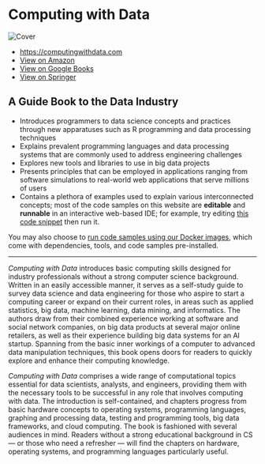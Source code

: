 # Computing with Data
![Cover](https://images.springer.com/sgw/books/medium/9783319981482.jpg "Cover")

* https://computingwithdata.com
* [View on Amazon](https://www.amazon.com/gp/product/331998148X)
* [View on Google Books](https://books.google.com/books?id=2XxNuQEACAAJ)
* [View on Springer](https://www.springer.com/us/book/9783319981482)

## A Guide Book to the Data Industry

* Introduces programmers to data science concepts and practices through new
apparatuses such as R programming and data processing techniques
* Explains prevalent programming languages and data processing systems that
are commonly used to address engineering challenges
* Explores new tools and libraries to use in big data projects
* Presents principles that can be employed in applications ranging from
software simulations to real-world web applications that serve millions of
users
* Contains a plethora of examples used to explain various interconnected
concepts; most of the code samples on this website are __editable__
and __runnable__ in an interactive web-based IDE; for example, try editing
[this code snippet](https://tech.io/playground-widget/17892943edf13cf159936a03cd286a8442992/surface-plots/506728) then run it.

You may also choose to
[run code samples using our Docker images](https://computingwithdata.com/reader-resources/docker.html),
which come with dependencies, tools, and code samples pre-installed.

---
_Computing with Data_ introduces basic computing skills designed for industry
professionals without a strong computer science background. Written in an easily
accessible manner, it serves as a self-study guide to survey data science and
data engineering for those who aspire to start a computing career or expand
on their current roles, in areas such as applied statistics, big data, machine
learning, data mining, and informatics. The authors draw from their combined
experience working at software and social network companies, on big data
products at several major online retailers, as well as their experience building
big data systems for an AI startup. Spanning from the basic inner workings
of a computer to advanced data manipulation techniques, this book opens doors
for readers to quickly explore and enhance their computing knowledge.

_Computing with Data_ comprises a wide range of computational topics essential
for data scientists, analysts, and engineers, providing them with the necessary
tools to be successful in any role that involves computing with data.
The introduction is self-contained, and chapters progress from basic hardware
concepts to operating systems, programming languages, graphing and processing
data, testing and programming tools, big data frameworks, and cloud computing.
The book is fashioned with several audiences in mind. Readers without a strong
educational background in CS — or those who need a refresher — will find
the chapters on hardware, operating systems, and programming languages
particularly useful.
